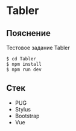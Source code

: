 # Tabler

## Пояснение
Тестовое задание Tabler
```
$ cd Tabler
$ npm install
$ npm run dev
```
## Стек
+ PUG
+ Stylus
+ Bootstrap
+ Vue
